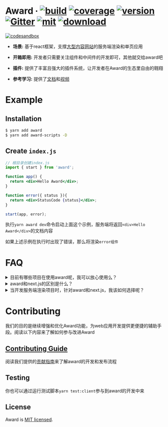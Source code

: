 # Award ∙ [![build](https://img.shields.io/circleci/build/github/XimalayaCloud/award/master.svg)](https://circleci.com/gh/XimalayaCloud/award)  [![coverage](https://img.shields.io/codecov/c/github/XimalayaCloud/award/master.svg)](https://codecov.io/github/XimalayaCloud/award?branch=master) [![version](https://img.shields.io/npm/v/award.svg)](https://www.npmjs.com/package/award) [![Gitter](https://badges.gitter.im/award-js/community.svg)](https://gitter.im/award-js/community?utm_source=badge&utm_medium=badge&utm_campaign=pr-badge) [![mit](https://img.shields.io/badge/license-MIT-blue.svg)](https://github.com/XimalayaCloud/award/blob/master/LICENSE) [![download](https://img.shields.io/npm/dm/award.svg)](https://www.npmjs.com/package/award)

[![codesandbox](https://codesandbox.io/static/img/play-codesandbox.svg)](https://codesandbox.io/s/awardhello-world-0y1fi?fontsize=14&hidenavigation=1&theme=dark)

- **场景:** 基于react框架，支撑[大型内容网站](#faq)的服务端渲染和单页应用

- **开箱即用:** 开发者只需要关注组件和中间件的开发即可，其他就交给award吧

- **插件:** 提供了丰富且强大的插件系统，让开发者在Award的生态里自由的翱翔

- **参考学习:** 提供了[文档](http://openact.ximalaya.com/award/docs/basic/intro/)和[视频](https://www.bilibili.com/video/av82146266)

# Example

## Installation

```bash
$ yarn add award 
$ yarn add award-scripts -D
```
## Create `index.js`

```jsx
// 根目录创建index.js
import { start } from 'award';

function app() {
  return <div>Hello Award</div>;
}

function error({ status }){
  return <div>StatusCode {status}</div>;
}

start(app, error);
```

执行`yarn award dev`命令启动上面这个示例，服务端将返回`<div>Hello Award</div>`的文档内容

如果上述示例在执行时出现了错误，那么将渲染`error组件`

# FAQ

<details>
  <summary>目前有哪些项目在使用award呢，我可以放心使用么？</summary>

> 💅喜马拉雅内部的服务端渲染项目都是使用award进行构建的，所以你不必担心框架的维护问题

- [喜马拉雅主站](https://www.ximalaya.com/)

- [喜马拉雅m站](https://m.ximalaya.com/)

- [喜马拉雅国际站](https://www.himalaya.com/)

- [喜马拉雅圈子](http://m.ximalaya.com/quanzi/9)

- [喜马拉雅广告投放](http://yingxiao.ximalaya.com/)

</details>

<details>
  <summary>award和next.js的区别是什么？</summary>

> award和[next.js](https://github.com/zeit/next.js)都是一个基于react的服务端渲染框架，假设你已经了解next.js框架了，接下来我们来说明award和next.js的区别

- 基于[react-router](https://github.com/ReactTraining/react-router)实现了[`award-router`](http://openact.ximalaya.com/award/docs/router/intro/)，其提供了更精细化的路由控制
  
  - 比如你可以定义`path="/:id(\\d+)"`来匹配全是数字的路由，对于强SEO需求的项目很有用处。请查看[react-router](https://github.com/ReactTraining/react-router)来了解path定义的规则

  - 你可以使用`award-router`提供的[路由生命周期](http://openact.ximalaya.com/award/docs/router/intro/#%E7%94%9F%E5%91%BD%E5%91%A8%E6%9C%9F)来精细化控制前端的每次路由切换。比如用户离开当前路由时，可以使用自定义弹窗组件来确认是否离开

  - 支持自定义的嵌套路由，定义规则和`react-router`一致，使用上稍有差异，[点击查看](http://openact.ximalaya.com/award/docs/router/nestedRoute/)

  - 👓当然`next.js`关于路由的所有功能，我们也都是支持的

- 关于 CSS-in-JS ，[可以点击了解更多](http://openact.ximalaya.com/award/docs/basic/static/#%E6%A0%B7%E5%BC%8F)
  
  - 开发者只需要通过`import './style.scss'`的形式引用，即可实现 CSS-in-JS，且自动实现了样式scope和开发阶段的样式缓存
  
  - 无需任何配置，编译后即可将样式提取到css文件，且在生产环境运行时可以根据路由按需加载，包括服务端渲染直出时

  - 👓`next.js`目前还需要一些配置来实现，要实现CSS Modules还需要手动处理，而award只需import导入样式即可

- award提供了丰富且强大的插件系统，可以不断的给Award注入活力。`next.js`暂未表态其插件市场

- 提出了运行包和工具包的思想，极大的减少了，在node环境运行时，所需安装依赖的体积。`next.js`不支持

- award基于[koa](https://github.com/koajs/koa)，开发者可以通过写中间件自由扩展服务端能力

  - 开发阶段，我们支持中间件的热更新功能

  - 👓`next.js`需要自行通过`koa`或者`express`再次封装一下，才能方便的使用中间件

- [更多功能，欢迎查看文档进行探索](http://openact.ximalaya.com/award/docs/basic/intro/)

</details>

<details>
  <summary>当开发服务端渲染项目时，针对award和next.js，我该如何选择呢？</summary>

- 如果你的项目对SEO要求比较高，且是大型的服务端渲染项目，推荐使用`award`。其可以更好的帮你管理路由，管理中间件，管理样式的开发等

- 如果项目不是那么大，对SEO的要求不是很苛刻，那还是推荐使用`next.js`吧

- 两者各有优缺点，建议都使用下对比看看。整体的上手和学习成本，两者都差不多

</details>


# Contributing

我们的目的是继续增强和优化Award功能，为web应用开发提供更便捷的辅助手段。阅读以下内容来了解如何参与改进Award

## [Contributing Guide](http://openact.ximalaya.com/award/docs/more/CONTRIBUTING/)

阅读我们提供的[贡献指南](http://openact.ximalaya.com/award/docs/more/CONTRIBUTING/)来了解award的开发和发布流程

## Testing

你也可以通过运行测试脚本`yarn test:client`参与到award的开发中来

## License

Award is [MIT licensed](./LICENSE).

